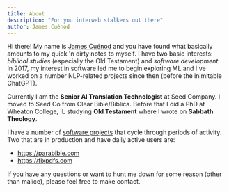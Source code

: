 ```yaml
---
title: About
description: "For you interweb stalkers out there"
author: James Cuénod
---
```


Hi there! My name is [James Cuénod](https://jcuenod.github.io/) and you have found what basically amounts to my quick 'n dirty notes to myself. I have two basic interests: *biblical studies* (especially the Old Testament) and *software development*. In 2017, my interest in software led me to begin exploring ML and I've worked on a number NLP-related projects since then (before the inimitable ChatGPT).

Currently I am the **Senior AI Translation Technologist** at Seed Company. I moved to Seed Co from Clear Bible/Biblica. Before that I did a PhD at Wheaton College, IL studying **Old Testament** where I wrote on **Sabbath Theology**.

I have a number of [software projects](https://github.com/jcuenod) that cycle through periods of activity. Two that are in production and have daily active users are:

* https://parabible.com
* https://fixpdfs.com

If you have any questions or want to hunt me down for some reason (other than malice), please feel free to make contact.